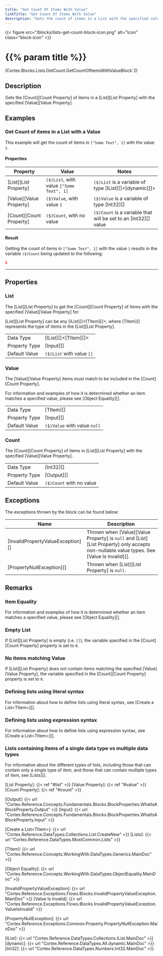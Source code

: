 ```yaml
---
title: "Get Count Of Items With Value"
linkTitle: "Get Count Of Items With Value"
description: "Gets the count of items in a List with the specified value."
---
```


{{< figure src="/blocks/lists-get-count-block-icon.png" alt="Icon" class="block-icon" >}}

# {{% param title %}}

<p class="namespace">(Cortex.Blocks.Lists.GetCount.GetCountOfItemsWithValueBlock`2)</p>

## Description

Gets the [Count][Count Property] of items in a [List][List Property] with the specified [Value][Value Property].

## Examples

### Get Count of items in a List with a Value

This example will get the count of items in `["Some Text", 1]` with the value `1`.

#### Properties

| Property           | Value                     | Notes                                    |
|--------------------|---------------------------|------------------------------------------|
| [List][List Property] | `($)List`, with value `["Some Text", 1]` | `($)List` is a variable of type [IList][]&lt;[dynamic][]&gt; |
| [Value][Value Property] | `($)Value`, with value `1` | `($)Value` is a variable of type [Int32][] |
| [Count][Count Property] | `($)Count`, with no value | `($)Count` is a variable that will be set to an [Int32][] value |

#### Result

Getting the count of items in `["Some Text", 1]` with the value `1` results in the variable `($)Count` being updated to the following:

```json
1
```

***

## Properties

### List

The [List][List Property] to get the [Count][Count Property] of items with the specified [Value][Value Property] for.  

[List][List Property] can be any [IList][]&lt;[TItem][]&gt;, where [TItem][] represents the type of items in the [List][List Property].
  
| | |
|--------------------|---------------------------|
| Data Type | [IList][]&lt;[TItem][]&gt; |
| Property Type | [Input][] |
| Default Value | `($)List` with value `[]` |

### Value

The [Value][Value Property] items must match to be included in the [Count][Count Property].

For information and examples of how it is determined whether an item matches a specified value, please see [Object Equality][].

| | |
|--------------------|---------------------------|
| Data Type | [TItem][] |
| Property Type | [Input][] |
| Default Value | `($)Value` with value `null` |

### Count

The [Count][Count Property] of items in [List][List Property] with the specified [Value][Value Property].

| | |
|--------------------|---------------------------|
| Data Type | [Int32][] |
| Property Type | [Output][] |
| Default Value | `($)Count` with no value |

## Exceptions

The exceptions thrown by the block can be found below:

| Name     | Description |
|----------|----------|
| [InvalidPropertyValueException][] | Thrown when [Value][Value Property] is `null` and [List][List Property] only accepts non-nullable value types. See [Value Is Invalid][]. |
| [PropertyNullException][] | Thrown when [List][List Property] is `null`. |

## Remarks

### Item Equality

For information and examples of how it is determined whether an item matches a specified value, please see [Object Equality][].

### Empty List

If [List][List Property] is empty (i.e. `[]`), the variable specified in the [Count][Count Property] property is set to `0`.

### No items matching Value

If [List][List Property] does not contain items matching the specified [Value][Value Property], the variable specified in the [Count][Count Property] property is set to `0`.

### Defining lists using literal syntax

For information about how to define lists using literal syntax, see [Create a List&lt;TItem&gt;][].

### Defining lists using expression syntax

For information about how to define lists using expression syntax, see [Create a List&lt;TItem&gt;][].

### Lists containing items of a single data type vs multiple data types

For information about the different types of lists, including those that can contain only a single type of item, and those that can contain multiple types of item, see [Lists][].

[List Property]: {{< ref "#list" >}}
[Value Property]: {{< ref "#value" >}}
[Count Property]: {{< ref "#count" >}}

[Output]: {{< url "Cortex.Reference.Concepts.Fundamentals.Blocks.BlockProperties.WhatIsABlockProperty.Output" >}}
[Input]: {{< url "Cortex.Reference.Concepts.Fundamentals.Blocks.BlockProperties.WhatIsABlockProperty.Input" >}}

[Create a List&lt;TItem&gt;]: {{< url "Cortex.Reference.DataTypes.Collections.List.CreateNew" >}}
[Lists]: {{< url "Cortex.Reference.DataTypes.MostCommon.Lists" >}}

[TItem]: {{< url "Cortex.Reference.Concepts.WorkingWith.DataTypes.Generics.MainDoc" >}}

[Object Equality]: {{< url "Cortex.Reference.Concepts.WorkingWith.DataTypes.ObjectEquality.MainDoc" >}}

[InvalidPropertyValueException]: {{< url "Cortex.Reference.Exceptions.Flows.Blocks.InvalidPropertyValueException.MainDoc" >}}
[Value Is Invalid]: {{< url "Cortex.Reference.Exceptions.Flows.Blocks.InvalidPropertyValueException.ValueIsInvalid" >}}

[PropertyNullException]: {{< url "Cortex.Reference.Exceptions.Common.Property.PropertyNullException.MainDoc" >}}

[IList]: {{< url "Cortex.Reference.DataTypes.Collections.IList.MainDoc" >}}
[dynamic]: {{< url "Cortex.Reference.DataTypes.All.dynamic.MainDoc" >}}
[Int32]: {{< url "Cortex.Reference.DataTypes.Numbers.Int32.MainDoc" >}}
